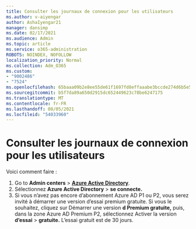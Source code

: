 ```yaml
---
title: Consulter les journaux de connexion pour les utilisateurs
ms.author: v-aiyengar
author: AshaIyengar21
manager: dansimp
ms.date: 02/17/2021
ms.audience: Admin
ms.topic: article
ms.service: o365-administration
ROBOTS: NOINDEX, NOFOLLOW
localization_priority: Normal
ms.collection: Adm_O365
ms.custom:
- "9002486"
- "7524"
ms.openlocfilehash: 65baaa09b2e8ee55de61f1697fd8effaaabe3bccde274d6b5e5ab2382bdca8c8
ms.sourcegitcommit: b5f7da89a650d2915dc652449623c78be6247175
ms.translationtype: MT
ms.contentlocale: fr-FR
ms.lasthandoff: 08/05/2021
ms.locfileid: "54033960"
---
```

# <a name="review-sign-in-logs-for-users"></a>Consulter les journaux de connexion pour les utilisateurs

Voici comment faire :

1. Go to **Admin centers**  >  **[Azure Active Directory](https://go.microsoft.com/fwlink/p/?linkid=2067268)**.
1. Sélectionnez **Azure Active Directory**  >  **se connecte.**
1. Si vous n’avez pas encore d’abonnement Azure AD P1 ou P2, vous serez invité à démarrer une version d’essai premium gratuite. Si vous le souhaitez, cliquez sur Démarrer une version **d Premium gratuite,** puis, dans la zone Azure AD Premium P2, sélectionnez Activer la version **d’essai**  >  **gratuite.** L’essai gratuit est de 30 jours.